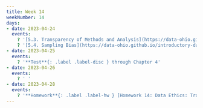 ```yaml
---
title: Week 14
weekNumber: 14
days:
- date: 2023-04-24
  events:
    ? '[5.3. Transparency of Methods and Analysis](https://data-ohio.github.io/introductory-data-science/5/3/5_3_transparency.html)'
    ? '[5.4. Sampling Bias](https://data-ohio.github.io/introductory-data-science/5/4/5_4_sample_bias.html)' 
- date: 2023-04-25
  events:
    ? '**Test**{: .label .label-disc } through Chapter 4'
- date: 2023-04-26
  events:
    ? ' '
- date: 2023-04-28
  events:
    ? '**Homework**{: .label .label-hw } [Homework 14: Data Ethics: Transparency and Sampling Bias](https://jupyterhub.academic.kube.ohio.edu/hub/user-redirect/git-pull?repo=https%3A%2F%2Fgithub.com%2Fdata-ohio%2FMATH2530_Spring22-23&urlpath=lab%2Ftree%2FMATH2530_Spring22-23%2Fhw%2Fhw14%2Fhw14.ipynb&branch=main)'
---
```

